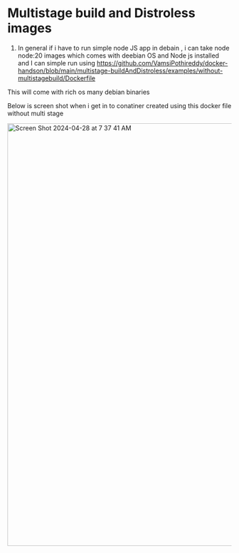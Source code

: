 # Multistage build and Distroless images


1) In general if i have to run simple node JS app in debain  , i can take node node:20 images which comes with deebian OS and Node js installed and I can simple run using https://github.com/VamsiPothireddy/docker-handson/blob/main/multistage-buildAndDistroless/examples/without-multistagebuild/Dockerfile 

This will come with rich os many debian binaries 

Below is screen shot when i get in to conatiner created using this docker file without multi stage 

<img width="950" alt="Screen Shot 2024-04-28 at 7 37 41 AM" src="https://github.com/VamsiPothireddy/docker-handson/assets/47288461/254e77de-50aa-41ea-81b3-9e9616877534">



